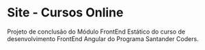 <h1>Site - Cursos Online</h1>

Projeto de conclusão do Módulo FrontEnd Estático do curso de desenvolvimento FrontEnd Angular do Programa Santander Coders.
